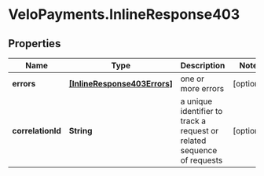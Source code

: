 # VeloPayments.InlineResponse403

## Properties

Name | Type | Description | Notes
------------ | ------------- | ------------- | -------------
**errors** | [**[InlineResponse403Errors]**](InlineResponse403Errors.md) | one or more errors | [optional] 
**correlationId** | **String** | a unique identifier to track a request or related sequence of requests | [optional] 


